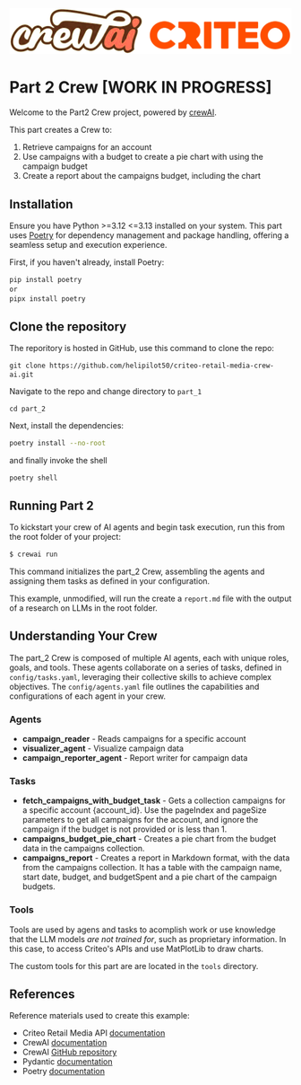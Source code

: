 ![CrewAI and Criteo](../images/crewai-criteo-transparent.png)
# Part 2 Crew [WORK IN PROGRESS]

Welcome to the Part2 Crew project, powered by [crewAI](https://crewai.com).

This part creates a Crew to:

1. Retrieve campaigns for an account
2. Use campaigns with a budget to create a pie chart with using the campaign budget
3. Create a report about the campaigns budget, including the chart

## Installation

Ensure you have Python >=3.12 <=3.13 installed on your system. This part uses [Poetry](https://python-poetry.org/) for dependency management and package handling, offering a seamless setup and execution experience.

First, if you haven't already, install Poetry:

```bash
pip install poetry
or
pipx install poetry
```

## Clone the repository

The reporitory is hosted in GitHub, use this command to clone the repo:

```
git clone https://github.com/helipilot50/criteo-retail-media-crew-ai.git
```

Navigate to the repo and change directory to `part_1`

```
cd part_2
```

Next, install the dependencies:

```bash
poetry install --no-root
```

and finally invoke the shell

```
poetry shell
```

## Running Part 2

To kickstart your crew of AI agents and begin task execution, run this from the root folder of your project:

```bash
$ crewai run
```

This command initializes the part_2 Crew, assembling the agents and assigning them tasks as defined in your configuration.

This example, unmodified, will run the create a `report.md` file with the output of a research on LLMs in the root folder.

## Understanding Your Crew

The part_2 Crew is composed of multiple AI agents, each with unique roles, goals, and tools. These agents collaborate on a series of tasks, defined in `config/tasks.yaml`, leveraging their collective skills to achieve complex objectives. The `config/agents.yaml` file outlines the capabilities and configurations of each agent in your crew.

### Agents

- **campaign_reader** - Reads campaigns for a specific account
- **visualizer_agent** - Visualize campaign data
- **campaign_reporter_agent** - Report writer for campaign data

### Tasks

- **fetch_campaigns_with_budget_task** - Gets a collection campaigns for a specific account {account_id}.
  Use the pageIndex and pageSize parameters to get all campaigns for the account, and ignore the campaign if the budget is not provided or is less than 1.
- **campaigns_budget_pie_chart** - Creates a pie chart from the budget data in the campaigns collection.
- **campaigns_report** - Creates a report in Markdown format, with the data from the campaigns collection. It has a table with the campaign name, start date, budget, and budgetSpent and a pie chart of the campaign budgets.

### Tools

Tools are used by agens and tasks to acomplish work or use knowledge that the LLM models _are not trained for_, such as proprietary information. In this case, to access Criteo's APIs and use MatPlotLib to draw charts.

The custom tools for this part are are located in the `tools` directory.

## References

Reference materials used to create this example:

- Criteo Retail Media API [documentation](https://developers.criteo.com/retail-media/docs/welcome-to-criteo)
- CrewAI [documentation](https://docs.crewai.com)
- CrewAI [GitHub repository](https://github.com/joaomdmoura/crewai)
- Pydantic [documentation](https://docs.pydantic.dev/latest/)
- Poetry [documentation](https://python-poetry.org/docs/)
